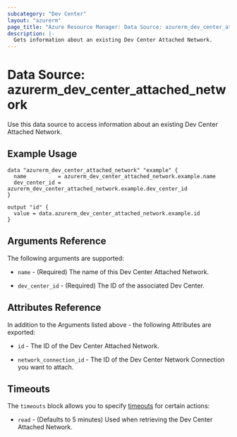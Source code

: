```yaml
---
subcategory: "Dev Center"
layout: "azurerm"
page_title: "Azure Resource Manager: Data Source: azurerm_dev_center_attached_network"
description: |-
  Gets information about an existing Dev Center Attached Network.
---
```


# Data Source: azurerm_dev_center_attached_network

Use this data source to access information about an existing Dev Center Attached Network.

## Example Usage

```hcl
data "azurerm_dev_center_attached_network" "example" {
  name          = azurerm_dev_center_attached_network.example.name
  dev_center_id = azurerm_dev_center_attached_network.example.dev_center_id
}

output "id" {
  value = data.azurerm_dev_center_attached_network.example.id
}
```

## Arguments Reference

The following arguments are supported:

* `name` - (Required) The name of this Dev Center Attached Network.

* `dev_center_id` - (Required) The ID of the associated Dev Center.

## Attributes Reference

In addition to the Arguments listed above - the following Attributes are exported:

* `id` - The ID of the Dev Center Attached Network.

* `network_connection_id` - The ID of the Dev Center Network Connection you want to attach.

## Timeouts

The `timeouts` block allows you to specify [timeouts](https://www.terraform.io/language/resources/syntax#operation-timeouts) for certain actions:

* `read` - (Defaults to 5 minutes) Used when retrieving the Dev Center Attached Network.
